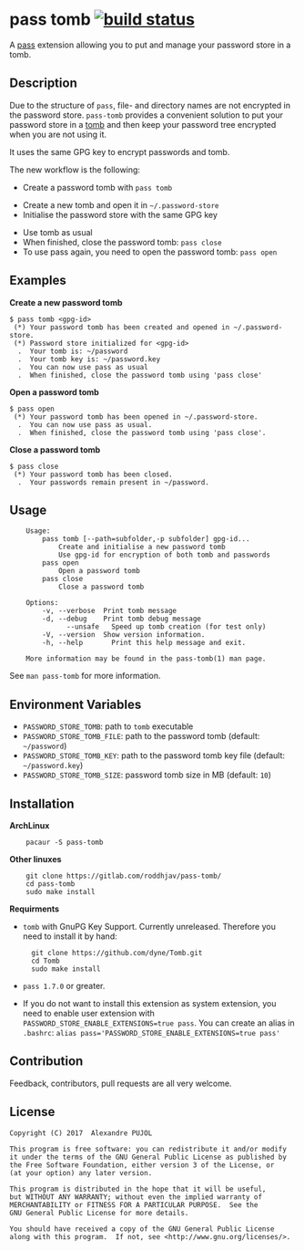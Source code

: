 # pass tomb [![build status][build-img]][build-url]

A [pass](https://www.passwordstore.org/) extension allowing you to put and
manage your password store in a tomb.

## Description

Due to the structure of `pass`, file- and directory names are not encrypted in
the password store. `pass-tomb` provides a convenient solution to put your password
store in a [tomb](https://github.com/dyne/Tomb) and then keep your password
tree encrypted when you are not using it.

It uses the same GPG key to encrypt passwords and tomb.

The new workflow is the following:
* Create a password tomb with `pass tomb`
 - Create a new tomb and open it in `~/.password-store`
 - Initialise the password store with the same GPG key
* Use tomb as usual
* When finished, close the password tomb: `pass close`
* To use pass again, you need to open the password tomb: `pass open`

## Examples

**Create a new password tomb**
```
$ pass tomb <gpg-id>
 (*) Your password tomb has been created and opened in ~/.password-store.
 (*) Password store initialized for <gpg-id>
  .  Your tomb is: ~/password
  .  Your tomb key is: ~/password.key
  .  You can now use pass as usual
  .  When finished, close the password tomb using 'pass close'
```

**Open a password tomb**
```
$ pass open
 (*) Your password tomb has been opened in ~/.password-store.
  .  You can now use pass as usual.
  .  When finished, close the password tomb using 'pass close'.
```

**Close a password tomb**
```
$ pass close
 (*) Your password tomb has been closed.
  .  Your passwords remain present in ~/password.
  ```

## Usage

		Usage:
		    pass tomb [--path=subfolder,-p subfolder] gpg-id...
		        Create and initialise a new password tomb
		        Use gpg-id for encryption of both tomb and passwords
		    pass open
		        Open a password tomb
		    pass close
		        Close a password tomb

		Options:
		    -v, --verbose  Print tomb message
		    -d, --debug    Print tomb debug message
		          --unsafe   Speed up tomb creation (for test only)
		    -V, --version  Show version information.
		    -h, --help	     Print this help message and exit.

		More information may be found in the pass-tomb(1) man page.


See `man pass-tomb` for more information.

## Environment Variables

* `PASSWORD_STORE_TOMB`: path to `tomb` executable
* `PASSWORD_STORE_TOMB_FILE`: path to the password tomb (default: `~/password`)
* `PASSWORD_STORE_TOMB_KEY`: path to the password tomb key file (default: `~/password.key`)
* `PASSWORD_STORE_TOMB_SIZE`: password tomb size in MB (default: `10`)

## Installation

**ArchLinux**

		pacaur -S pass-tomb

**Other linuxes**

		git clone https://gitlab.com/roddhjav/pass-tomb/
		cd pass-tomb
		sudo make install

**Requirments**

* `tomb` with GnuPG Key Support. Currently unreleased. Therefore you need to install it by hand:

		git clone https://github.com/dyne/Tomb.git
		cd Tomb
		sudo make install

* `pass 1.7.0` or greater.

* If you do not want to install this extension as system extension, you need to
enable user extension with `PASSWORD_STORE_ENABLE_EXTENSIONS=true pass`. You can
create an alias in `.bashrc`: `alias pass='PASSWORD_STORE_ENABLE_EXTENSIONS=true pass'`


## Contribution
Feedback, contributors, pull requests are all very welcome.


## License

    Copyright (C) 2017  Alexandre PUJOL

    This program is free software: you can redistribute it and/or modify
    it under the terms of the GNU General Public License as published by
    the Free Software Foundation, either version 3 of the License, or
    (at your option) any later version.

    This program is distributed in the hope that it will be useful,
    but WITHOUT ANY WARRANTY; without even the implied warranty of
    MERCHANTABILITY or FITNESS FOR A PARTICULAR PURPOSE.  See the
    GNU General Public License for more details.

    You should have received a copy of the GNU General Public License
    along with this program.  If not, see <http://www.gnu.org/licenses/>.

[build-img]: https://gitlab.com/roddhjav/pass-tomb/badges/master/build.svg
[build-url]: https://gitlab.com/roddhjav/pass-tomb/commits/master
